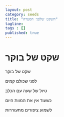 ```yaml
---
layout: post 
category: seeds
title: "השקט שלפני הסערה"
tagline: 
tags : [] 
published: true
---
```


# שקט של בוקר

שקט של בוקר

לפני שכולם קמים

טיול של שעה עם הכלב

כשעוד אין את המוות היום

לשמוע ציפורים מתעוררות
